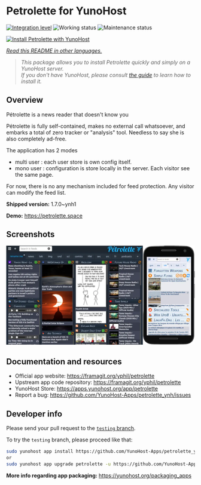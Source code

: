 <!--
N.B.: This README was automatically generated by <https://github.com/YunoHost/apps/tree/master/tools/readme_generator>
It shall NOT be edited by hand.
-->

# Petrolette for YunoHost

[![Integration level](https://dash.yunohost.org/integration/petrolette.svg)](https://dash.yunohost.org/appci/app/petrolette) ![Working status](https://ci-apps.yunohost.org/ci/badges/petrolette.status.svg) ![Maintenance status](https://ci-apps.yunohost.org/ci/badges/petrolette.maintain.svg)

[![Install Petrolette with YunoHost](https://install-app.yunohost.org/install-with-yunohost.svg)](https://install-app.yunohost.org/?app=petrolette)

*[Read this README in other languages.](./ALL_README.md)*

> *This package allows you to install Petrolette quickly and simply on a YunoHost server.*  
> *If you don't have YunoHost, please consult [the guide](https://yunohost.org/install) to learn how to install it.*

## Overview

Pétrolette is a news reader that doesn't know you

Pétrolette is fully self-contained, makes no external call whatsoever, and embarks a total of zero tracker or "analysis" tool. Needless to say she is also completely ad-free.

The application has 2 modes 
- multi user : each user store is own config itself.
- mono user : configuration is store locally in the server. Each visitor see the same page. 

For now, there is no any mechanism included for feed protection. Any visitor can modify the feed list.


**Shipped version:** 1.7.0~ynh1

**Demo:** <https://petrolette.space>

## Screenshots

![Screenshot of Petrolette](./doc/screenshots/petrolette.webp)

## Documentation and resources

- Official app website: <https://framagit.org/yphil/petrolette>
- Upstream app code repository: <https://framagit.org/yphil/petrolette>
- YunoHost Store: <https://apps.yunohost.org/app/petrolette>
- Report a bug: <https://github.com/YunoHost-Apps/petrolette_ynh/issues>

## Developer info

Please send your pull request to the [`testing` branch](https://github.com/YunoHost-Apps/petrolette_ynh/tree/testing).

To try the `testing` branch, please proceed like that:

```bash
sudo yunohost app install https://github.com/YunoHost-Apps/petrolette_ynh/tree/testing --debug
or
sudo yunohost app upgrade petrolette -u https://github.com/YunoHost-Apps/petrolette_ynh/tree/testing --debug
```

**More info regarding app packaging:** <https://yunohost.org/packaging_apps>
